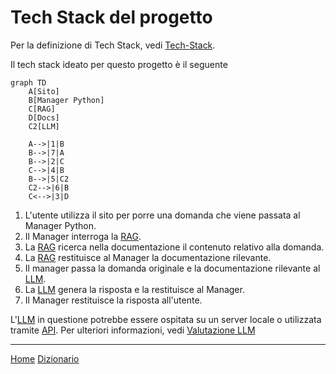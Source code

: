 # Tech Stack del progetto

Per la definizione di Tech Stack, vedi [Tech-Stack](/docs/dictionary/techstack.md).

Il tech stack ideato per questo progetto è il seguente

```mermaid
graph TD
    A[Sito]
    B[Manager Python]
    C[RAG]
    D[Docs]
    C2[LLM]

    A-->|1|B
    B-->|7|A
    B-->|2|C
    C-->|4|B
    B-->|5|C2
    C2-->|6|B
    C<-->|3|D
```
1. L'utente utilizza il sito per porre una domanda che viene passata al Manager Python.
2. Il Manager interroga la [RAG](/docs/dictionary/rag.md).
3. La [RAG](/docs/dictionary/rag.md) ricerca nella documentazione il contenuto relativo alla domanda.
4. La [RAG](/docs/dictionary/rag.md) restituisce al Manager la documentazione rilevante.
5. Il manager passa la domanda originale e la documentazione rilevante al [LLM](/docs/dictionary/llm.md).
6. La [LLM](/docs/dictionary/llm.md) genera la risposta e la restituisce al Manager.
7. Il Manager restituisce la risposta all'utente.

L'[LLM](/docs/dictionary/llm.md) in questione potrebbe essere ospitata su un server locale o utilizzata tramite [API](/docs/dictionary/api.md).
Per ulteriori informazioni, vedi [Valutazione LLM](/docs/llmval.md)

---
[Home](/indice.md) [Dizionario](/docs/dictionary/indice.md)